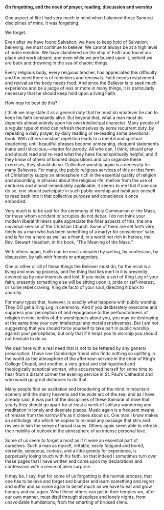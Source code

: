 #### On forgetting, and the need of prayer, reading, discussion and worship

One aspect of life I had very much in mind when I planned those Samurai
disciplines of mine. It was forgetting.

We forget.

Even after we have found Salvation, we have to keep hold of Salvation;
believing, we must continue to believe. We cannot always be at a high
level of noble emotion. We have clambered on the ship of Faith and found
our place and work aboard, and even while we are busied upon it, behold
we are back and drowning in the sea of chaotic things.

Every religious body, every religious teacher, has appreciated this
difficulty and the need there is of reminders and renewals. Faith needs
restatement and revival as the body needs food. And since the Believer
is to seek much experience and be a judge of less or more in many
things, it is particularly necessary that he should keep hold upon a
living Faith.

How may he best do this?

I think we may state it as a general duty that he must do whatever he
can to keep his faith constantly alive. But beyond that, what a man must
do depends almost entirely upon his own intellectual character. Many
people of a regular type of mind can refresh themselves by some
recurrent duty, by repeating a daily prayer, by daily reading or
re-reading some devotional book. With others constant repetition leads
to a mental and spiritual deadening, until beautiful phrases become
unmeaning, eloquent statements inane and ridiculous,—matter for parody.
All who can, I think, should pray and should read and re-read what they
have found spiritually helpful, and if they know of others of kindred
dispositions and can organize these exercises, they should do so.
Collective worship again is a necessity for many Believers. For many,
the public religious services of this or that form of Christianity
supply an atmosphere rich in the essential quality of religion and
abounding in phrases about the religious life, mellow from the use of
centuries and almost immediately applicable. It seems to me that if one
can do so, one should participate in such public worship and habituate
oneself to read back into it that collective purpose and conscience it
once embodied.

Very much is to be said for the ceremony of Holy Communion or the Mass,
for those whom accident or scruples do not debar. I do not think your
modern liberal thinkers quite appreciate the finer aspects of this, the
one universal service of the Christian Church. Some of them are set
forth very finely by a man who has been something of a martyr for
conscience’ sake, and is for me a hero as well as a friend, in a world
not rich in heroes, the Rev. Stewart Headlam, in his book, “The Meaning
of the Mass.”

With others again, Faith can be most animated by writing, by confession,
by discussion, by talk with friends or antagonists.

One or other or all of these things the Believer must do, for the mind
is a living and moving process, and the thing that lies inert in it is
presently covered up by new interests and lost. If you make a sort of
King Log of your faith, presently something else will be sitting upon
it, pride or self-interest, or some rebel craving, King de facto of your
soul, directing it back to anarchy.

For many types that, however, is exactly what happens with public
worship. They DO get a King Log in ceremony. And if you deliberately
overcome and suppress your perception of and repugnance to the
perfunctoriness of religion in nine-tenths of the worshippers about you,
you may be destroying at the same time your own intellectual and moral
sensitiveness. But I am not suggesting that you should force yourself to
take part in public worship against your perceptions, but only that if
it helps you to worship you should not hesitate to do so.

We deal here with a real need that is not to be fettered by any general
prescription. I have one Cambridge friend who finds nothing so uplifting
in the world as the atmosphere of the afternoon service in the choir of
King’s College Chapel, and another, a very great and distinguished and
theologically sceptical woman, who accustomed herself for some time to
hear from a distant corner the evening service in St. Paul’s Cathedral
and who would go great distances to do that.

Many people find an exaltation and broadening of the mind in mountain
scenery and the starry heavens and the wide arc of the sea; and as I
have already said, it was part of the disciplines of these Samurai of
mine that yearly they should go apart for at least a week of solitary
wandering and meditation in lonely and desolate places. Music again is a
frequent means of release from the narrow life as it closes about us.
One man I know makes an anthology into which he copies to re-read any
passage that stirs and revives in him the sense of broad issues. Others
again seem able to refresh their nobility of outlook in the atmosphere
of an intense personal love.

Some of us seem to forget almost as if it were an essential part of
ourselves. Such a man as myself, irritable, easily fatigued and bored,
versatile, sensuous, curious, and a little greedy for experience, is
perpetually losing touch with his faith, so that indeed I sometimes turn
over these pages that I have written and come upon my declarations and
confessions with a sense of alien surprise.

It may be, I say, that for some of us forgetting is the normal process,
that one has to believe and forget and blunder and learn something and
regret and suffer and so come again to belief much as we have to eat and
grow hungry and eat again. What these others can get in their temples
we, after our own manner, must distil through sleepless and lonely
nights, from unavoidable humiliations, from the smarting of bruised
shins.
